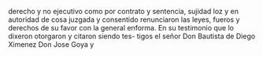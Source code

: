 derecho y no ejecutivo como por contrato y sentencia, sujidad loz y en autoridad de cosa juzgada y consentido renunciaron las leyes, fueros y derechos de su favor con la general enforma. En su testimonio que lo dixeron otorgaron y citaron siendo tes- tigos el señor Don Bautista de Diego Ximenez Don Jose Goya y